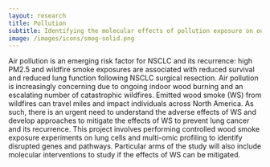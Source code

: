 ```yaml
---
layout: research
title: Pollution
subtitle: Identifying the molecular effects of pollution exposure on our cells, and investigating if they can be mitigated.
image: /images/icons/smog-solid.png
---
```


Air pollution is an emerging risk factor for NSCLC and its recurrence: high PM2.5 and wildfire smoke exposures are associated with reduced survival and reduced lung function following NSCLC surgical resection. Air pollution is increasingly concerning due to ongoing indoor wood burning and an escalating number of catastrophic wildfires. Emitted wood smoke (WS) from wildfires can travel miles and impact individuals across North America. As such, there is an urgent need to understand the adverse effects of WS and develop approaches to mitigate the effects of WS to prevent lung cancer and its recurrence. This project involves performing controlled wood smoke exposure experiments on lung cells and multi-omic profiling to identify disrupted genes and pathways. Particular arms of the study will also include molecular interventions to study if the effects of WS can be mitigated.